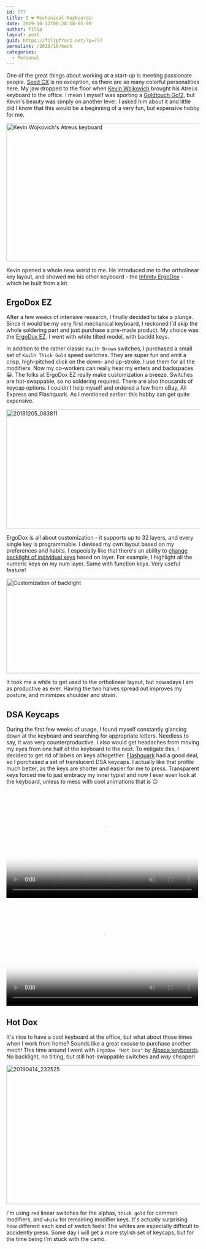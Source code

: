 ```yaml
---
id: 777
title: I ❤ Mechanical Keyboards!
date: 2019-10-12T00:28:18-05:00
author: filip
layout: post
guid: https://filipfracz.net/?p=777
permalink: /2019/10/mech
categories:
  - Personal
---
```

One of the great things about working at a start-up is meeting passionate people. [Seed CX](http://www.seedcx.com) is no exception, as there are so many colorful personalities here. My jaw dropped to the floor when [Kevin Wojkovich](https://www.linkedin.com/in/kwojo314) brought his Atreus keyboard to the office. I mean I myself was sporting a [Goldtouch Go!2](https://shop.goldtouch.com/products/goldtouch-go2-wired-mobile-keyboard-pc-mac), but Kevin's beauty was simply on another level. I asked him about it and little did I know that this would be a beginning of a very fun, but expensive hobby for me.

<a data-flickr-embed="true"  href="https://www.flickr.com/photos/itsff/43228853275/in/album-72157710695337826/" title="Kevin Wojkovich&#x27;s Atreus keyboard"><img src="https://live.staticflickr.com/65535/43228853275_7745e595d5_z.jpg" width="640" height="360" alt="Kevin Wojkovich&#x27;s Atreus keyboard"></a>

Kevin opened a whole new world to me. He introduced me to the ortholinear key layout, and showed me his other keyboard - the [Infinity ErgoDox](https://input.club/devices/infinity-ergodox/) - which he built from a kit.

## ErgoDox EZ

After a few weeks of intensive research, I finally decided to take a plunge. Since it would be my very first mechanical keyboard, I reckoned I'd skip the whole soldering part and just purchase a pre-made product. My choice was the [ErgoDox EZ](https://ergodox-ez.com/). I went with white tilted model, with backlit keys. 

In addition to the rather classic `Kailh Brown` switches, I purchased a small set of `Kailh Thick Gold` speed switches. They are super fun and emit a crisp, high-pitched click on the down- and up-stroke. I use them for all the modifiers. Now my co-workers can really hear my enters and backspaces :grinning:. 
The folks at ErgoDox EZ really make customization a breeze. Switches are hot-swappable, so no soldering required. There are also thousands of keycap options. I couldn't help myself and ordered a few from eBay, Ali Express and Flashquark. As I mentioned earlier: this hobby can get quite expensive.

<a data-flickr-embed="true"  href="https://www.flickr.com/photos/itsff/44373009980/in/album-72157710695337826/" title="20181205_083811"><img src="https://live.staticflickr.com/4841/44373009980_76e13bace6_z.jpg" width="640" height="311" alt="20181205_083811"></a>

ErgoDox is all about customization - it supports up to 32 layers, and every single key is programmable. I devised my own layout based on my preferences and habits. I especially like that there's an ability to [change backlight of individual keys](https://configure.ergodox-ez.com/ergodox-ez/layouts/wOwld/latest/1) based on layer. For example, I highlight all the numeric keys on my num layer. Same with function keys. Very useful feature! 

<a data-flickr-embed="true"  href="https://www.flickr.com/photos/itsff/48720453967/in/datetaken/" title="Customization of backlight"><img src="https://live.staticflickr.com/65535/48720453967_ac28793c67_z.jpg" width="640" height="246" alt="Customization of backlight"></a>

It took me a while to get used to the ortholinear layout, but nowadays I am as productive as ever. Having the two halves spread out improves my posture, and minimizes shoulder and strain.

## DSA Keycaps

During the first few weeks of usage, I found myself constantly glancing down at the keyboard and searching for appropriate letters. Needless to say, it was very counterproductive. I also would get headaches from moving my eyes from one half of the keyboard to the next. To mitigate this, I decided to get rid of labels on keys alltogether.
[Flashquark](https://flashquark.com/) had a good deal, so I purchased a set of translucent DSA keycaps. I actually like that profile much better, as the keys are shorter and easier for me to press. Transparent keys forced me to just embracy my inner typist and now I ever even look at the keyboard, unless to mess with cool animations that is :wink: 


<video controls muted width="500" height="281" poster="https://live.staticflickr.com/31337/47983390866_5f14231924.jpg" src="https://www.flickr.com/photos/itsff/47983390866/play/site/5f14231924/">
</video>


<video controls width="500" height="281" poster="https://live.staticflickr.com/31337/48644530408_61926d4b53.jpg" src="https://www.flickr.com/photos/itsff/48644530408/play/site/61926d4b53/">
</video>

## Hot Dox

It's nice to have a cool keyboard at the office, but what about those times when I work from home? Sounds like a great excuse to purchase another mech! This time around I went with `ErgoDox "Hot Dox"` by [Alpaca keyboards](https://www.alpacakeyboards.com/). No backlight, no tilting, but still hot-swappable switches and _way_ cheaper!

<a data-flickr-embed="true"  href="https://www.flickr.com/photos/itsff/46909773174/in/album-72157710695337826/" title="20190414_232525"><img src="https://live.staticflickr.com/65535/46909773174_8c3874e514_z.jpg" width="640" height="362" alt="20190414_232525"></a>

I'm using `red` linear switches for the alphas, `thick gold` for common modifiers, and `white` for remaining modifier keys. It's actually surprising how different each kind of switch feels! The whites are especially difficult to accidently press.
Some day I will get a more stylish set of keycaps, but for the time being I'm stuck with the camo.


<script async src="//embedr.flickr.com/assets/client-code.js" charset="utf-8"></script>
